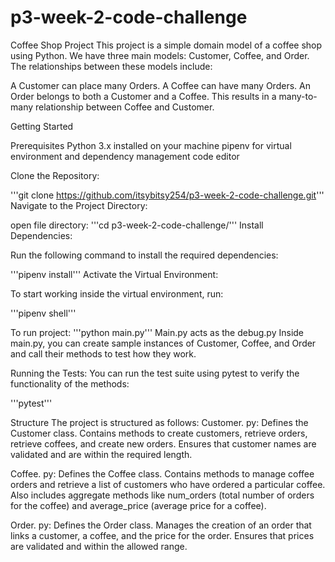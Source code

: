 # p3-week-2-code-challenge


Coffee Shop Project
This project is a simple domain model of a coffee shop using Python. We have three main models: Customer, Coffee, and Order. The relationships between these models include:

A Customer can place many Orders.
A Coffee can have many Orders.
An Order belongs to both a Customer and a Coffee.
This results in a many-to-many relationship between Coffee and Customer.

Getting Started

Prerequisites
Python 3.x installed on your machine
pipenv for virtual environment and dependency management
code editor

Clone the Repository:

'''git clone https://github.com/itsybitsy254/p3-week-2-code-challenge.git'''
Navigate to the Project Directory:

open file directory:
'''cd p3-week-2-code-challenge/'''
Install Dependencies:

Run the following command to install the required dependencies:

'''pipenv install'''
Activate the Virtual Environment:

To start working inside the virtual environment, run:

'''pipenv shell'''

To run project:
'''python main.py'''
Main.py acts as the debug.py
Inside main.py, you can create sample instances of Customer, Coffee, and Order and call their methods to test how they work.

Running the Tests:
You can run the test suite using pytest to verify the functionality of the methods:

'''pytest'''

Structure
The project is structured as follows:
Customer. py:
Defines the Customer class.
Contains methods to create customers, retrieve orders, retrieve coffees, and create new orders.
Ensures that customer names are validated and are within the required length.

Coffee. py:
Defines the Coffee class.
Contains methods to manage coffee orders and retrieve a list of customers who have ordered a particular coffee.
Also includes aggregate methods like num_orders (total number of orders for the coffee) and average_price (average price for a coffee).

Order. py:
Defines the Order class.
Manages the creation of an order that links a customer, a coffee, and the price for the order.
Ensures that prices are validated and within the allowed range.